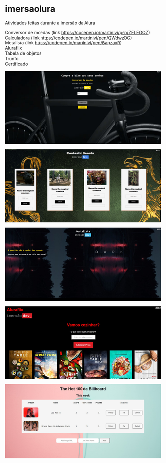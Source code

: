 # imersaolura
Atividades feitas durante a imersão da Alura

Conversor de moedas (link https://codepen.io/martinivi/pen/ZELEGOZ)<br>
Calculadora (link https://codepen.io/martinivi/pen/QWdwzOG) <br>
Metalista (link https://codepen.io/martinivi/pen/BapzaxR) <br>
Aluraflix <br>
Tabela de objetos <br>
Trunfo <br>
Certificado <br>

![](https://github.com/vivianemartini/imersaolura/blob/main/conversormoedas.JPG)

![](https://github.com/vivianemartini/imersaolura/blob/main/calculadoraalura.JPG)

![](https://github.com/vivianemartini/imersaolura/blob/main/mentalista.JPG)

![](https://github.com/vivianemartini/imersaolura/blob/main/aluraflix/aluraflix.JPG)

![](https://github.com/vivianemartini/imersaolura/blob/main/tabeladeclassifica%C3%A7%C3%A3o.JPG)
